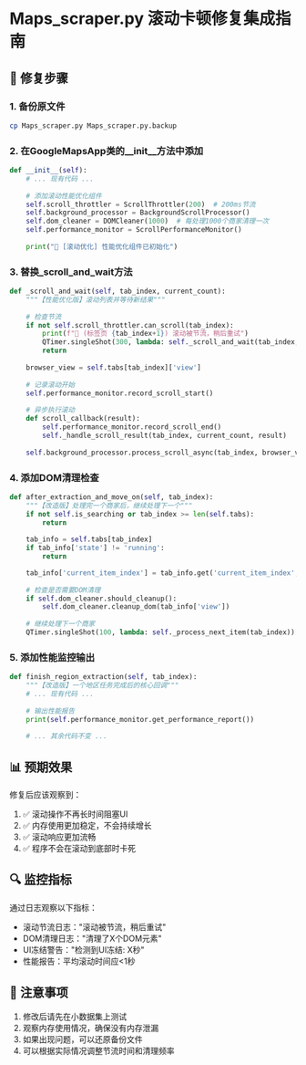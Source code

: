 
# Maps_scraper.py 滚动卡顿修复集成指南

## 🔧 修复步骤

### 1. 备份原文件
```bash
cp Maps_scraper.py Maps_scraper.py.backup
```

### 2. 在GoogleMapsApp类的__init__方法中添加
```python
def __init__(self):
    # ... 现有代码 ...
    
    # 添加滚动性能优化组件
    self.scroll_throttler = ScrollThrottler(200)  # 200ms节流
    self.background_processor = BackgroundScrollProcessor()
    self.dom_cleaner = DOMCleaner(1000)  # 每处理1000个商家清理一次
    self.performance_monitor = ScrollPerformanceMonitor()
    
    print("🚀 [滚动优化] 性能优化组件已初始化")
```

### 3. 替换_scroll_and_wait方法
```python
def _scroll_and_wait(self, tab_index, current_count):
    """【性能优化版】滚动列表并等待新结果"""
    
    # 检查节流
    if not self.scroll_throttler.can_scroll(tab_index):
        print(f"🔄 (标签页 {tab_index+1}) 滚动被节流，稍后重试")
        QTimer.singleShot(300, lambda: self._scroll_and_wait(tab_index, current_count))
        return
    
    browser_view = self.tabs[tab_index]['view']
    
    # 记录滚动开始
    self.performance_monitor.record_scroll_start()
    
    # 异步执行滚动
    def scroll_callback(result):
        self.performance_monitor.record_scroll_end()
        self._handle_scroll_result(tab_index, current_count, result)
    
    self.background_processor.process_scroll_async(tab_index, browser_view, scroll_callback)
```

### 4. 添加DOM清理检查
```python
def after_extraction_and_move_on(self, tab_index):
    """【改造版】处理完一个商家后，继续处理下一个"""
    if not self.is_searching or tab_index >= len(self.tabs): 
        return
    
    tab_info = self.tabs[tab_index]
    if tab_info['state'] != 'running': 
        return

    tab_info['current_item_index'] = tab_info.get('current_item_index', 0) + 1
    
    # 检查是否需要DOM清理
    if self.dom_cleaner.should_cleanup():
        self.dom_cleaner.cleanup_dom(tab_info['view'])
    
    # 继续处理下一个商家
    QTimer.singleShot(100, lambda: self._process_next_item(tab_index))
```

### 5. 添加性能监控输出
```python
def finish_region_extraction(self, tab_index):
    """【改造版】一个地区任务完成后的核心回调"""
    # ... 现有代码 ...
    
    # 输出性能报告
    print(self.performance_monitor.get_performance_report())
    
    # ... 其余代码不变 ...
```

## 📊 预期效果

修复后应该观察到：
1. ✅ 滚动操作不再长时间阻塞UI
2. ✅ 内存使用更加稳定，不会持续增长
3. ✅ 滚动响应更加流畅
4. ✅ 程序不会在滚动到底部时卡死

## 🔍 监控指标

通过日志观察以下指标：
- 滚动节流日志："滚动被节流，稍后重试"
- DOM清理日志："清理了X个DOM元素"
- UI冻结警告："检测到UI冻结: X秒"
- 性能报告：平均滚动时间应<1秒

## 🚨 注意事项

1. 修改后请先在小数据集上测试
2. 观察内存使用情况，确保没有内存泄漏
3. 如果出现问题，可以还原备份文件
4. 可以根据实际情况调整节流时间和清理频率
